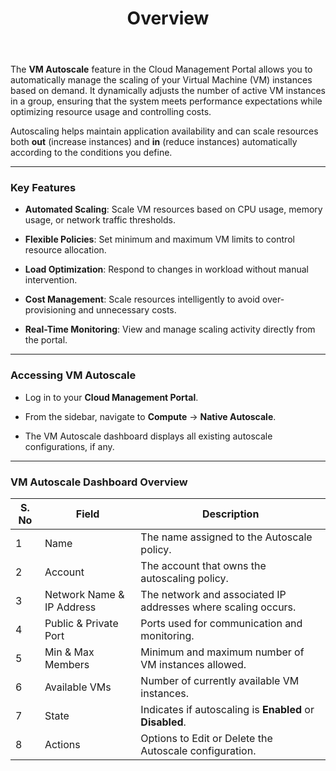 ﻿---
title: Overview
sidebar_label: Overview
sidebar_position: 1
---

The **VM Autoscale** feature in the Cloud Management Portal allows you to automatically manage the scaling of your Virtual Machine (VM) instances based on demand. It dynamically adjusts the number of active VM instances in a group, ensuring that the system meets performance expectations while optimizing resource usage and controlling costs.

Autoscaling helps maintain application availability and can scale resources both **out** (increase instances) and **in** (reduce instances) automatically according to the conditions you define.

---

### Key Features

-   **Automated Scaling**: Scale VM resources based on CPU usage, memory usage, or network traffic thresholds.
    
-   **Flexible Policies**: Set minimum and maximum VM limits to control resource allocation.
    
-   **Load Optimization**: Respond to changes in workload without manual intervention.
    
-   **Cost Management**: Scale resources intelligently to avoid over-provisioning and unnecessary costs.
    
-   **Real-Time Monitoring**: View and manage scaling activity directly from the portal.

---

### Accessing VM Autoscale

-   Log in to your **Cloud Management Portal**.
    
-   From the sidebar, navigate to **Compute** → **Native Autoscale**.
    
-   The VM Autoscale dashboard displays all existing autoscale configurations, if any.

---

### VM Autoscale Dashboard Overview

|S. No|Field|Description|
|---|---|---|
|1|Name|The name assigned to the Autoscale policy.
|2|Account|The account that owns the autoscaling policy.
|3|Network Name & IP Address|The network and associated IP addresses where scaling occurs.
|4|Public & Private Port|Ports used for communication and monitoring.
|5|Min & Max Members|Minimum and maximum number of VM instances allowed.
|6|Available VMs|Number of currently available VM instances.
|7|State|Indicates if autoscaling is **Enabled** or **Disabled**.
|8|Actions|Options to Edit or Delete the Autoscale configuration.



